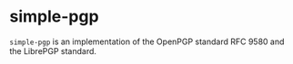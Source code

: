 # simple-pgp
`simple-pgp` is an implementation of the OpenPGP standard RFC 9580 and the LibrePGP standard.
